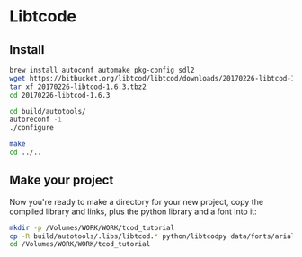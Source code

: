 

# Libtcode

## Install 

```bash
brew install autoconf automake pkg-config sdl2
wget https://bitbucket.org/libtcod/libtcod/downloads/20170226-libtcod-1.6.3.tbz2
tar xf 20170226-libtcod-1.6.3.tbz2 
cd 20170226-libtcod-1.6.3

cd build/autotools/
autoreconf -i
./configure

make
cd ../..
```

## Make your project 

Now you're ready to make a directory for your new project, copy the compiled library and links, plus the python library and a font into it:


```bash
mkdir -p /Volumes/WORK/WORK/tcod_tutorial
cp -R build/autotools/.libs/libtcod.* python/libtcodpy data/fonts/arial10x10.png  /Volumes/WORK/WORK/tcod_tutorial
cd /Volumes/WORK/WORK/tcod_tutorial
```


